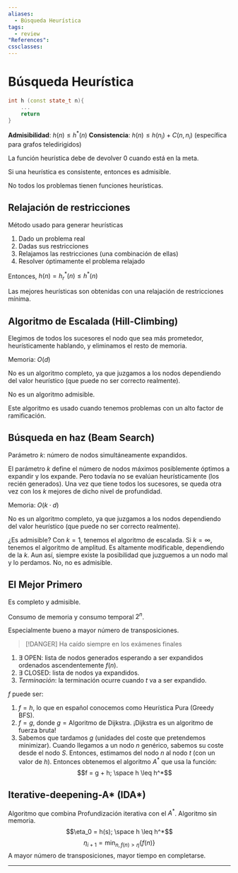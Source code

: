 ```yaml
---
aliases:
  - Búsqueda Heurística
tags:
  - review
"References":
cssclasses:
---
```

# Búsqueda Heurística

```c++
int h (const state_t n){
	...
	return
}
```

**Admisibilidad**: $h(n) \leq h^*(n)$
**Consistencia**: $h(n) \leq h(n_i) + C(n, n_i)$ (específica para grafos teledirigidos)

La función heurística debe de devolver 0 cuando está en la meta.

Si una heurística es consistente, entonces es admisible. 

No todos los problemas tienen funciones heurísticas.

## Relajación de restricciones

Método usado para generar heurísticas

1. Dado un problema real
2. Dadas sus restricciones
3. Relajamos las restricciones (una combinación de ellas)
4. Resolver óptimamente el problema relajado

Entonces, $h(n) = h_r^*(n) \leq h^*(n)$

Las mejores heurísticas son obtenidas con una relajación de restricciones mínima.

## Algoritmo de Escalada (Hill-Climbing)

Elegimos de todos los sucesores el nodo que sea más prometedor, heurísticamente hablando, y eliminamos el resto de memoria.

Memoria: $O(d)$

No es un algoritmo completo, ya que juzgamos a los nodos dependiendo del valor heurístico (que puede no ser correcto realmente).

No es un algoritmo admisible.

Este algoritmo es usado cuando tenemos problemas con un alto factor de ramificación.

## Búsqueda en haz (Beam Search)

Parámetro $k$: número de nodos simultáneamente expandidos.

El parámetro $k$ define el número de nodos máximos posiblemente óptimos a expandir y los expande. Pero todavía no se evalúan heurísticamente (los recién generados). Una vez que tiene todos los sucesores, se queda otra vez con los $k$ mejores de dicho nivel de profundidad. 

Memoria: $O(k \cdot d)$

No es un algoritmo completo, ya que juzgamos a los nodos dependiendo del valor heurístico (que puede no ser correcto realmente).

¿Es admisible? Con $k = 1$, tenemos el algoritmo de escalada. Si $k = \infty$, tenemos el algoritmo de amplitud. Es altamente modificable, dependiendo de la $k$.  Aun así, siempre existe la posibilidad que juzguemos a un nodo mal y lo perdamos. No, no es admisible.

## El Mejor Primero

Es completo y admisible.

Consumo de memoria y consumo temporal $2^n$.

Especialmente bueno a mayor número de transposiciones.

>[!DANGER] Ha caído siempre en los exámenes finales

1. $\exists$ OPEN: lista de nodos generados esperando a ser expandidos ordenados ascendentemente $f(n)$.
2. $\exists$ CLOSED: lista de nodos ya expandidos.
3. *Terminación*: la terminación ocurre cuando $t$ va a ser expandido. 

$f$ puede ser:
1. $f = h$, lo que en español conocemos como Heurística Pura (Greedy BFS).
2. $f = g$, donde $g = \text{Algoritmo de Dijkstra}$. ¡Dijkstra es un algoritmo de fuerza bruta!
3. Sabemos que tardamos $g$ (unidades del coste que pretendemos minimizar). Cuando llegamos a un nodo $n$ genérico, sabemos su coste desde el nodo $S$. Entonces, estimamos del nodo $n$ al nodo $t$ (con un valor de $h$). Entonces obtenemos el algoritmo $A^*$ que usa la función: 
$$f = g + h; \space h \leq h^*$$

## Iterative-deepening-A* (IDA*)

Algoritmo que combina Profundización iterativa con el $A^*$. Algoritmo sin memoria.
$$\eta_0 = h(s); \space h \leq h^*$$
$$\eta_{i+1} = \min_{n, f(n) > \eta}\{f(n)\}$$
A mayor número de transposiciones, mayor tiempo en completarse.

***